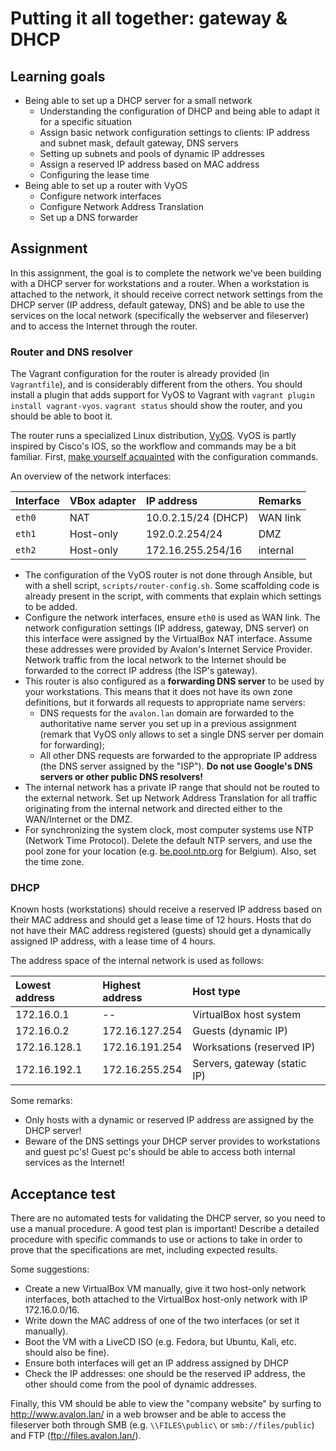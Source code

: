 # Putting it all together: gateway & DHCP

## Learning goals

- Being able to set up a DHCP server for a small network
    - Understanding the configuration of DHCP and being able to adapt it for a specific situation
    - Assign basic network configuration settings to clients: IP address and subnet mask, default gateway, DNS servers
    - Setting up subnets and pools of dynamic IP addresses
    - Assign a reserved IP address based on MAC address
    - Configuring the lease time
- Being able to set up a router with VyOS
    - Configure network interfaces
    - Configure Network Address Translation
    - Set up a DNS forwarder

## Assignment

In this assignment, the goal is to complete the network we've been building with a DHCP server for workstations and a router. When a workstation is attached to the network, it should receive correct network settings from the DHCP server (IP address, default gateway, DNS) and be able to use the services on the local network (specifically the webserver and fileserver) and to access the Internet through the router.

### Router and DNS resolver

The Vagrant configuration for the router is already provided (in `Vagrantfile`), and is considerably different from the others. You should install a plugin that adds support for VyOS to Vagrant with `vagrant plugin install vagrant-vyos`. `vagrant status` should show the router, and you should be able to boot it.

The router runs a specialized Linux distribution, [VyOS](http://vyos.net/). VyOS is partly inspired by Cisco's IOS, so the workflow and commands may be a bit familiar. First, [make yourself acquainted](https://github.com/bertvv/cheat-sheets/blob/master/docs/VyOS.md) with the configuration commands.

An overview of the network interfaces:

| Interface | VBox adapter | IP address          | Remarks  |
| :---      | :---         | :---                | :---     |
| `eth0`    | NAT          | 10.0.2.15/24 (DHCP) | WAN link |
| `eth1`    | Host-only    | 192.0.2.254/24      | DMZ      |
| `eth2`    | Host-only    | 172.16.255.254/16   | internal |

- The configuration of the VyOS router is not done through Ansible, but with a shell script, `scripts/router-config.sh`. Some scaffolding code is already present in the script, with comments that explain which settings to be added.
- Configure the network interfaces, ensure `eth0` is used as WAN link. The network configuration settings (IP address, gateway, DNS server) on this interface were assigned by the VirtualBox NAT interface. Assume these addresses were provided by Avalon's Internet Service Provider. Network traffic from the local network to the Internet should be forwarded to the correct IP address (the ISP's gateway).
- This router is also configured as a **forwarding DNS server** to be used by your workstations. This means that it does not have its own zone definitions, but it forwards all requests to appropriate name servers:
    - DNS requests for the `avalon.lan` domain are forwarded to the authoritative name server you set up in a previous assignment (remark that VyOS only allows to set a single DNS server per domain for forwarding);
    - All other DNS requests are forwarded to the appropriate IP address (the DNS server assigned by the "ISP"). **Do not use Google's DNS servers or other public DNS resolvers!**
- The internal network has a private IP range that should not be routed to the external network. Set up Network Address Translation for all traffic originating from the internal network and directed either to the WAN/Internet or the DMZ.
- For synchronizing the system clock, most computer systems use NTP (Network Time Protocol). Delete the default NTP servers, and use the pool zone for your location (e.g. [be.pool.ntp.org](http://www.pool.ntp.org/zone/be) for Belgium). Also, set the time zone.

### DHCP

Known hosts (workstations) should receive a reserved IP address based on their MAC address and should get a lease time of 12 hours. Hosts that do not have their MAC address registered (guests) should get a dynamically assigned IP address, with a lease time of 4 hours.

The address space of the internal network is used as follows:

| Lowest address | Highest address | Host type                    |
| :---           | :---            | :---                         |
| 172.16.0.1     | --              | VirtualBox host system       |
| 172.16.0.2     | 172.16.127.254  | Guests (dynamic IP)          |
| 172.16.128.1   | 172.16.191.254  | Worksations (reserved IP)    |
| 172.16.192.1   | 172.16.255.254  | Servers, gateway (static IP) |

Some remarks:

- Only hosts with a dynamic or reserved IP address are assigned by the DHCP server!
- Beware of the DNS settings your DHCP server provides to workstations and guest pc's! Guest pc's should be able to access both internal services as the Internet!

## Acceptance test

There are no automated tests for validating the DHCP server, so you need to use a manual procedure. A good test plan is important! Describe a detailed procedure with specific commands to use or actions to take in order to prove that the specifications are met, including expected results.

Some suggestions:

- Create a new VirtualBox VM manually, give it two host-only network interfaces, both attached to the VirtualBox host-only network with IP 172.16.0.0/16.
- Write down the MAC address of one of the two interfaces (or set it manually).
- Boot the VM with a LiveCD ISO (e.g. Fedora, but Ubuntu, Kali, etc. should also be fine).
- Ensure both interfaces will get an IP address assigned by DHCP
- Check the IP addresses: one should be the reserved IP address, the other should come from the pool of dynamic addresses.

Finally, this VM should be able to view the "company website" by surfing to <http://www.avalon.lan/> in a web browser and be able to access the fileserver both through SMB (e.g. `\\FILES\public\` or `smb://files/public`) and FTP (<ftp://files.avalon.lan/>).
